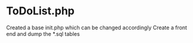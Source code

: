 # ToDoList.php
Created a base init.php which can be changed accordingly
Create a front end and dump the *.sql tables
